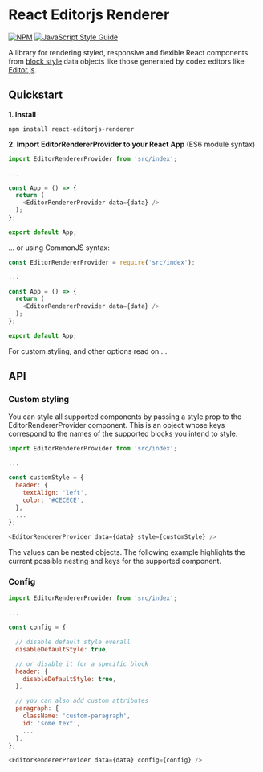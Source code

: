 # React Editorjs Renderer
[![NPM](https://img.shields.io/npm/v/react-editorjs-renderer.svg)](https://www.npmjs.com/package/react-editorjs-renderer) [![JavaScript Style Guide](https://img.shields.io/badge/code_style-standard-brightgreen.svg)](https://standardjs.com)

A library for rendering styled, responsive and flexible React components from [block style](https://editorjs.io/saving-data) data objects like those generated by codex editors like [Editor.js](https://editorjs.io/).


## Quickstart

**1. Install**

```shell
npm install react-editorjs-renderer
```

**2. Import EditorRendererProvider to your React App** (ES6 module syntax)

```javascript
import EditorRendererProvider from 'src/index';

...

const App = () => {
  return (
    <EditorRendererProvider data={data} />
  );
};

export default App;
```

... or using CommonJS syntax:

```javascript
const EditorRendererProvider = require('src/index');

...

const App = () => {
  return (
    <EditorRendererProvider data={data} />
  );
};

export default App;
```

For custom styling, and other options read on ...

## API

### Custom styling

You can style all supported components by passing a style prop to the EditorRendererProvider component.
This is an object whose keys correspond to the names of the supported blocks you intend to style.

```javascript
import EditorRendererProvider from 'src/index';

...

const customStyle = {
  header: {
    textAlign: 'left',
    color: '#CECECE',
  },
  ...
};

<EditorRendererProvider data={data} style={customStyle} />
```

The values can be nested objects.
The following example highlights the current possible nesting and keys for the supported component.

### Config

```javascript
import EditorRendererProvider from 'src/index';

...

const config = {

  // disable default style overall
  disableDefaultStyle: true,

  // or disable it for a specific block
  header: {
    disableDefaultStyle: true,
  },

  // you can also add custom attributes
  paragraph: {
    className: 'custom-paragraph',
    id: 'some text',
    ...
  },
};

<EditorRendererProvider data={data} config={config} />
```
